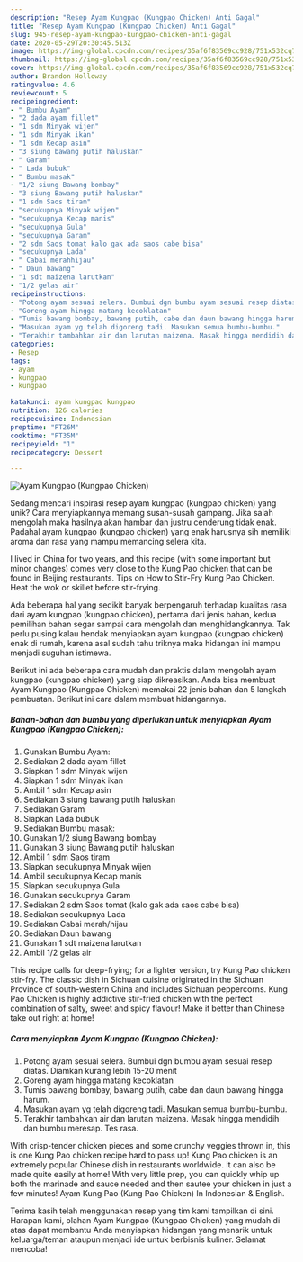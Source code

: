 ```yaml
---
description: "Resep Ayam Kungpao (Kungpao Chicken) Anti Gagal"
title: "Resep Ayam Kungpao (Kungpao Chicken) Anti Gagal"
slug: 945-resep-ayam-kungpao-kungpao-chicken-anti-gagal
date: 2020-05-29T20:30:45.513Z
image: https://img-global.cpcdn.com/recipes/35af6f83569cc928/751x532cq70/ayam-kungpao-kungpao-chicken-foto-resep-utama.jpg
thumbnail: https://img-global.cpcdn.com/recipes/35af6f83569cc928/751x532cq70/ayam-kungpao-kungpao-chicken-foto-resep-utama.jpg
cover: https://img-global.cpcdn.com/recipes/35af6f83569cc928/751x532cq70/ayam-kungpao-kungpao-chicken-foto-resep-utama.jpg
author: Brandon Holloway
ratingvalue: 4.6
reviewcount: 5
recipeingredient:
- " Bumbu Ayam"
- "2 dada ayam fillet"
- "1 sdm Minyak wijen"
- "1 sdm Minyak ikan"
- "1 sdm Kecap asin"
- "3 siung bawang putih haluskan"
- " Garam"
- " Lada bubuk"
- " Bumbu masak"
- "1/2 siung Bawang bombay"
- "3 siung Bawang putih haluskan"
- "1 sdm Saos tiram"
- "secukupnya Minyak wijen"
- "secukupnya Kecap manis"
- "secukupnya Gula"
- "secukupnya Garam"
- "2 sdm Saos tomat kalo gak ada saos cabe bisa"
- "secukupnya Lada"
- " Cabai merahhijau"
- " Daun bawang"
- "1 sdt maizena larutkan"
- "1/2 gelas air"
recipeinstructions:
- "Potong ayam sesuai selera. Bumbui dgn bumbu ayam sesuai resep diatas. Diamkan kurang lebih 15-20 menit"
- "Goreng ayam hingga matang kecoklatan"
- "Tumis bawang bombay, bawang putih, cabe dan daun bawang hingga harum."
- "Masukan ayam yg telah digoreng tadi. Masukan semua bumbu-bumbu."
- "Terakhir tambahkan air dan larutan maizena. Masak hingga mendidih dan bumbu meresap. Tes rasa."
categories:
- Resep
tags:
- ayam
- kungpao
- kungpao

katakunci: ayam kungpao kungpao 
nutrition: 126 calories
recipecuisine: Indonesian
preptime: "PT26M"
cooktime: "PT35M"
recipeyield: "1"
recipecategory: Dessert

---
```



![Ayam Kungpao (Kungpao Chicken)](https://img-global.cpcdn.com/recipes/35af6f83569cc928/751x532cq70/ayam-kungpao-kungpao-chicken-foto-resep-utama.jpg)

Sedang mencari inspirasi resep ayam kungpao (kungpao chicken) yang unik? Cara menyiapkannya memang susah-susah gampang. Jika salah mengolah maka hasilnya akan hambar dan justru cenderung tidak enak. Padahal ayam kungpao (kungpao chicken) yang enak harusnya sih memiliki aroma dan rasa yang mampu memancing selera kita.

I lived in China for two years, and this recipe (with some important but minor changes) comes very close to the Kung Pao chicken that can be found in Beijing restaurants. Tips on How to Stir-Fry Kung Pao Chicken. Heat the wok or skillet before stir-frying.

Ada beberapa hal yang sedikit banyak berpengaruh terhadap kualitas rasa dari ayam kungpao (kungpao chicken), pertama dari jenis bahan, kedua pemilihan bahan segar sampai cara mengolah dan menghidangkannya. Tak perlu pusing kalau hendak menyiapkan ayam kungpao (kungpao chicken) enak di rumah, karena asal sudah tahu triknya maka hidangan ini mampu menjadi suguhan istimewa.


Berikut ini ada beberapa cara mudah dan praktis dalam mengolah ayam kungpao (kungpao chicken) yang siap dikreasikan. Anda bisa membuat Ayam Kungpao (Kungpao Chicken) memakai 22 jenis bahan dan 5 langkah pembuatan. Berikut ini cara dalam membuat hidangannya.

<!--inarticleads1-->

##### Bahan-bahan dan bumbu yang diperlukan untuk menyiapkan Ayam Kungpao (Kungpao Chicken):

1. Gunakan  Bumbu Ayam:
1. Sediakan 2 dada ayam fillet
1. Siapkan 1 sdm Minyak wijen
1. Siapkan 1 sdm Minyak ikan
1. Ambil 1 sdm Kecap asin
1. Sediakan 3 siung bawang putih haluskan
1. Sediakan  Garam
1. Siapkan  Lada bubuk
1. Sediakan  Bumbu masak:
1. Gunakan 1/2 siung Bawang bombay
1. Gunakan 3 siung Bawang putih haluskan
1. Ambil 1 sdm Saos tiram
1. Siapkan secukupnya Minyak wijen
1. Ambil secukupnya Kecap manis
1. Siapkan secukupnya Gula
1. Gunakan secukupnya Garam
1. Sediakan 2 sdm Saos tomat (kalo gak ada saos cabe bisa)
1. Sediakan secukupnya Lada
1. Sediakan  Cabai merah/hijau
1. Sediakan  Daun bawang
1. Gunakan 1 sdt maizena larutkan
1. Ambil 1/2 gelas air


This recipe calls for deep-frying; for a lighter version, try Kung Pao chicken stir-fry. The classic dish in Sichuan cuisine originated in the Sichuan Province of south-western China and includes Sichuan peppercorns. Kung Pao Chicken is highly addictive stir-fried chicken with the perfect combination of salty, sweet and spicy flavour! Make it better than Chinese take out right at home! 

<!--inarticleads2-->

##### Cara menyiapkan Ayam Kungpao (Kungpao Chicken):

1. Potong ayam sesuai selera. Bumbui dgn bumbu ayam sesuai resep diatas. Diamkan kurang lebih 15-20 menit
1. Goreng ayam hingga matang kecoklatan
1. Tumis bawang bombay, bawang putih, cabe dan daun bawang hingga harum.
1. Masukan ayam yg telah digoreng tadi. Masukan semua bumbu-bumbu.
1. Terakhir tambahkan air dan larutan maizena. Masak hingga mendidih dan bumbu meresap. Tes rasa.


With crisp-tender chicken pieces and some crunchy veggies thrown in, this is one Kung Pao chicken recipe hard to pass up! Kung Pao chicken is an extremely popular Chinese dish in restaurants worldwide. It can also be made quite easily at home! With very little prep, you can quickly whip up both the marinade and sauce needed and then sautee your chicken in just a few minutes! Ayam Kung Pao (Kung Pao Chicken) In Indonesian &amp; English. 

Terima kasih telah menggunakan resep yang tim kami tampilkan di sini. Harapan kami, olahan Ayam Kungpao (Kungpao Chicken) yang mudah di atas dapat membantu Anda menyiapkan hidangan yang menarik untuk keluarga/teman ataupun menjadi ide untuk berbisnis kuliner. Selamat mencoba!
